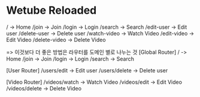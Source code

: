 # Wetube Reloaded

/ -> Home
/join -> Join
/login -> Login
/search -> Search
/edit-user -> Edit user
/delete-user -> Delete user
/watch-video -> Watch Video
/edit-video -> Edit Video
/delete-video -> Delete Video

=> 이것보다 더 좋은 방법은 라우터를 도메인 별로 나누는 것
[Global Router]
/ -> Home
/join -> Join
/login -> Login
/search -> Search

[User Router]
/users/edit -> Edit user
/users/delete -> Delete user

[Video Router]
/videos/watch -> Watch Video
/videos/edit -> Edit Video
/videos/delete -> Delete Video

